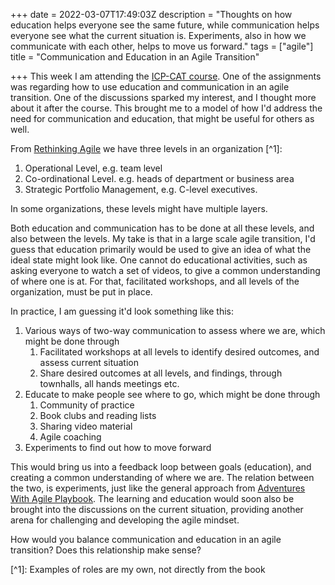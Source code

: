 +++
date = 2022-03-07T17:49:03Z
description = "Thoughts on how education helps everyone see the same future, while communication helps everyone see what the current situation is. Experiments, also in how we communicate with each other, helps to move us forward."
tags = ["agile"]
title = "Communication and Education in an Agile Transition"

+++
This week I am attending the [ICP-CAT course](https://www.icagile.com/certification/coaching-agile-transitions). One of the assignments was regarding how to use education and communication in an agile transition. One of the discussions sparked my interest, and I thought more about it after the course. This brought me to a model of how I'd address the need for communication and education, that might be useful for others as well.

From [Rethinking Agile](https://www.amazon.com/Rethinking-Agile-Nothing-Business-Agility/dp/3903205397) we have three levels in an organization \[^1\]:

1. Operational Level, e.g. team level
2. Co-ordinational Level. e.g. heads of department or business area
3. Strategic Portfolio Management, e.g. C-level executives.

In some organizations, these levels might have multiple layers.

Both education and communication has to be done at all these levels, and also between the  levels. My take is that in a large scale agile transition, I'd guess that education primarily would be used to give an idea of what the ideal state might look like. One cannot do educational activities, such as asking everyone to watch a set of videos, to give a common understanding of where one is at. For that, facilitated workshops, and all levels of the organization, must be put in place.

In practice, I am guessing it'd look something like this:

1. Various ways of two-way communication to assess where we are, which might be done through
   1. Facilitated workshops at all levels to identify desired outcomes, and assess current situation
   2. Share desired outcomes at all levels, and findings, through townhalls, all hands meetings etc.
2. Educate to make people see where to go, which might be done through
   1. Community of practice
   2. Book clubs and reading lists
   3. Sharing video material
   4. Agile coaching
3. Experiments to find out how to move forward

This would bring us into a feedback loop between goals (education), and creating a common understanding of where we are. The relation between the two, is experiments, just like the general approach from  [Adventures With Agile Playbook](https://simonpowers.medium.com/change-the-awa-playbook-by-simon-powers-2c08c481361c). The learning and education would soon also be brought into the discussions on the current situation, providing another arena for challenging and developing the agile mindset.

How would you balance communication and education in an agile transition? Does this relationship make sense?

\[^1\]: Examples of roles are my own, not directly from the book